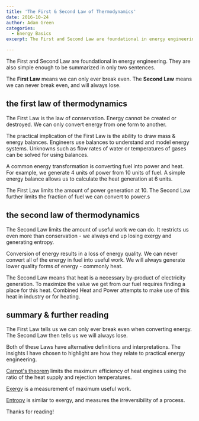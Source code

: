 ```yaml
---
title: 'The First & Second Law of Thermodynamics'
date: 2016-10-24
author: Adam Green
categories:
  - Energy Basics
excerpt: The First and Second Law are foundational in energy engineering.  They are also simple enough to be summarized in only two sentences.

---
```

The First and Second Law are foundational in energy engineering.  They are also simple enough to be summarized in only two sentences.

The **First Law** means we can only ever break even.  The **Second Law** means we can never break even, and will always lose.

## the first law of thermodynamics

The First Law is the law of conservation.  Energy cannot be created or destroyed.  We can only convert energy from one form to another.  

The practical implication of the First Law is the ability to draw mass & energy balances.  Engineers use balances to understand and model energy systems.  Unknowns such as flow rates of water or temperatures of gases can be solved for using balances.

A common energy transformation is converting fuel into power and heat.  For example, we generate 4 units of power from 10 units of fuel.  A simple energy balance allows us to calculate the heat generation at 6 units.

The First Law limits the amount of power generation at 10.  The Second Law further limits the fraction of fuel we can convert to power.s

## the second law of thermodynamics

The Second Law limits the amount of useful work we can do.  It restricts us even more than conservation - we always end up losing exergy and generating entropy.

Conversion of energy results in a loss of energy quality.  We can never convert all of the energy in fuel into useful work.  We will always generate lower quality forms of energy - commonly heat.

The Second Law means that heat is a necessary by-product of electricity generation. To maximize the value we get from our fuel requires finding a place for this heat. Combined Heat and Power attempts to make use of this heat in industry or for heating.

## summary & further reading

The First Law tells us we can only ever break even when converting energy.  The Second Law then tells us we will always lose.

Both of these Laws have alternative definitions and interpretations.  The insights I have chosen to highlight are how they relate to practical energy engineering.

[Carnot's theorem](https://en.wikipedia.org/wiki/Carnot%27s_theorem_(thermodynamics)) limits the maximum efficiency of heat engines using the ratio of the heat supply and rejection temperatures.

[Exergy](https://en.wikipedia.org/wiki/Exergy) is a measurement of maximum useful work.

[Entropy](https://en.wikipedia.org/wiki/Entropy#Second_law_of_thermodynamics) is similar to exergy, and measures the irreversibility of a process.

Thanks for reading!
